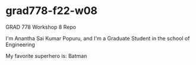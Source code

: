 # grad778-f22-w08
GRAD 778 Workshop 8 Repo

I'm Anantha Sai Kumar Popuru, and I'm a Graduate Student in the school of Engineering

My favorite superhero is: Batman
